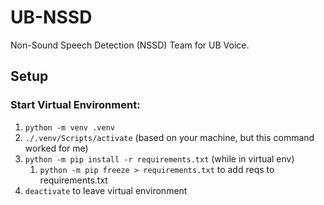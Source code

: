 # UB-NSSD
Non-Sound Speech Detection (NSSD) Team for UB Voice.

## Setup
### Start Virtual Environment:
1. `python -m venv .venv`
2. `./.venv/Scripts/activate` (based on your machine, but this command worked for me)
3. `python -m pip install -r requirements.txt` (while in virtual env)
    1. `python -m pip freeze > requirements.txt` to add reqs to requirements.txt 
4. `deactivate` to leave virtual environment
